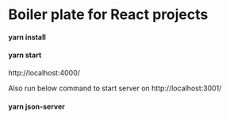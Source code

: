 # Boiler plate for React projects

#### yarn install

#### yarn start

http://localhost:4000/

Also run below command to start server on http://localhost:3001/

#### yarn json-server

